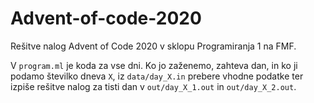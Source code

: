 # Advent-of-code-2020
Rešitve nalog Advent of Code 2020 v sklopu Programiranja 1 na FMF.

V ```program.ml``` je koda za vse dni. Ko jo zaženemo, zahteva dan, in ko ji podamo številko dneva ```X```, iz ```data/day_X.in``` prebere vhodne podatke ter izpiše rešitve nalog za tisti dan v ```out/day_X_1.out``` in ```out/day_X_2.out```.
